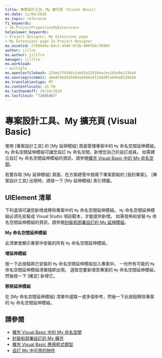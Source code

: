 ```yaml
---
title: 專案設計工具、My 擴充頁 (Visual Basic)
ms.date: 11/04/2016
ms.topic: reference
f1_keywords:
- vb.ProjectPropertiesMyExtensions
helpviewer_keywords:
- Project Designer, My Extensions page
- My Extensions page in Project Designer
ms.assetid: 2f08494e-84c1-444b-872b-900fbbcf0364
author: jillre
ms.author: jillfra
manager: jillfra
ms.workload:
- multiple
ms.openlocfilehash: 229ee7f4384c5ab93a329104ecbe165e0e1136a4
ms.sourcegitcommit: a8e8f4bd5d508da34bbe9f2d4d9fa94da0539de0
ms.translationtype: MT
ms.contentlocale: zh-TW
ms.lasthandoff: 10/19/2019
ms.locfileid: "72666463"
---
```

# <a name="my-extensions-page-project-designer-visual-basic"></a>專案設計工具、My 擴充頁 (Visual Basic)
使用 [專案設計工具] 的 [My 延伸模組] 頁面管理專案中的 `My` 命名空間延伸模組。 `My` 命名空間延伸模組可讓您自訂 `My` 命名空間，新增您自己的自訂成員。 如需建立自訂 `My` 命名空間延伸模組的資訊，請參閱[擴充 Visual Basic 中的 My 命名空間](/dotnet/visual-basic/developing-apps/customizing-extending-my/extending-the-my-namespace)。

若要存取 [My 延伸模組] 頁面，在方案總管中按兩下專案節點的 [我的專案]。 [專案設計工具] 出現時，請按一下 [My 延伸模組] 索引標籤。

## <a name="uielement-list"></a>UIElement 清單
下列選項可讓您新增或移除專案中的 `My` 命名空間延伸模組。 `My` 命名空間延伸模組必須先安裝成 Visual Studio 項目範本，才能提供新增。 如需發佈和安裝 `My` 命名空間延伸模組的資訊，請參閱[封裝和部署自訂的 My 延伸模組](/dotnet/visual-basic/developing-apps/customizing-extending-my/packaging-and-deploying-custom-my-extensions)。

 **My 命名空間延伸模組**

此清單會顯示專案中安裝的所有 `My` 命名空間延伸模組。

 **增延伸模組**

按一下此按鈕將已安裝的 `My` 命名空間延伸模組加入專案中。 一份所有可能的 `My` 命名空間延伸模組清單隨即出現。 選取您要新增至專案的 `My` 命名空間延伸模組，然後按一下 [確定] 新增它。

 **移除延伸模組**

在 [My 命名空間延伸模組] 清單中選取一或多個參考，然後一下此按鈕移除專案的 `My` 命名空間延伸模組。

## <a name="see-also"></a>請參閱

- [擴充 Visual Basic 中的 My 命名空間](/dotnet/visual-basic/developing-apps/customizing-extending-my/extending-the-my-namespace)
- [封裝和部署自訂的 My 擴充](/dotnet/visual-basic/developing-apps/customizing-extending-my/packaging-and-deploying-custom-my-extensions)
- [擴充 Visual Basic 應用程式模型](/dotnet/visual-basic/developing-apps/customizing-extending-my/extending-the-visual-basic-application-model)
- [自訂 My 中可用的物件](/dotnet/visual-basic/developing-apps/customizing-extending-my/customizing-which-objects-are-available-in-my)